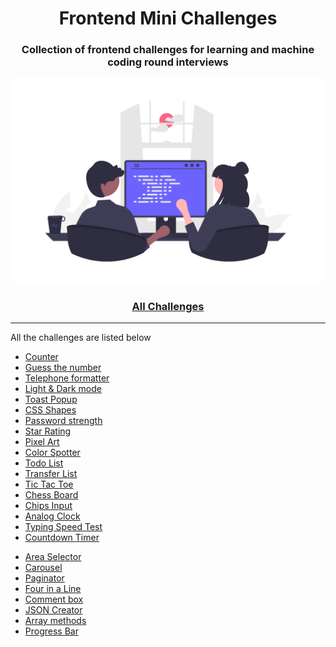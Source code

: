 <div align="center">
  <h1>Frontend Mini Challenges</h1>
  <h3>Collection of frontend challenges for learning and machine coding round interviews</h3>
  <a href="https://sadanandpai.github.io/frontend-mini-challenges/"><img src="cover.png" alt="web programming" width="500px" /></a>
</div>

<div align="center">
  <h3><a href="https://sadanandpai.github.io/frontend-mini-challenges/">All Challenges</a></h3>
</div>

---

All the challenges are listed below

- [Counter](https://sadanandpai.github.io/frontend-mini-challenges/src/mc/counter/)
- [Guess the number](https://sadanandpai.github.io/frontend-mini-challenges/src/mc/guess-the-number/)
- [Telephone formatter](https://sadanandpai.github.io/frontend-mini-challenges/src/mc/telephone-formatter/)
- [Light & Dark mode](https://sadanandpai.github.io/frontend-mini-challenges/src/mc/theme/)
- [Toast Popup](https://sadanandpai.github.io/frontend-mini-challenges/src/mc/toast-popup/)
- [CSS Shapes](https://sadanandpai.github.io/frontend-mini-challenges/src/mc/css-shapes/)
- [Password strength](https://sadanandpai.github.io/frontend-mini-challenges/src/mc/password-strength/)
- [Star Rating](https://sadanandpai.github.io/frontend-mini-challenges/src/mc/star-rating/)
- [Pixel Art](https://sadanandpai.github.io/frontend-mini-challenges/src/mc/pixel-art/)
- [Color Spotter](https://sadanandpai.github.io/frontend-mini-challenges/src/mc/color-spotter/)
- [Todo List](https://sadanandpai.github.io/frontend-mini-challenges/src/mc/todo-list/)
- [Transfer List](https://sadanandpai.github.io/frontend-mini-challenges/src/mc/transfer-list/)
- [Tic Tac Toe](https://sadanandpai.github.io/frontend-mini-challenges/src/mc/tic-tac-toe/)
- [Chess Board](https://sadanandpai.github.io/frontend-mini-challenges/src/mc/chess-board/)
- [Chips Input](https://sadanandpai.github.io/frontend-mini-challenges/src/mc/chips-input/)
- [Analog Clock](https://sadanandpai.github.io/frontend-mini-challenges/src/mc/analog-clock/)
- [Typing Speed Test](https://sadanandpai.github.io/frontend-mini-challenges/src/mc/typing-speed-test/)
- [Countdown Timer](https://sadanandpai.github.io/frontend-mini-challenges/src/mc/timer/)
<!-- - [OTP Entry](https://sadanandpai.github.io/frontend-mini-challenges/src/mc/otp-entry/) -->
- [Area Selector](https://sadanandpai.github.io/frontend-mini-challenges/src/mc/area-selector/)
- [Carousel](https://sadanandpai.github.io/frontend-mini-challenges/src/mc/carousel/)
- [Paginator](https://sadanandpai.github.io/frontend-mini-challenges/src/mc/paginator/)
- [Four in a Line](https://sadanandpai.github.io/frontend-mini-challenges/src/mc/four-in-a-line/)
- [Comment box](https://sadanandpai.github.io/frontend-mini-challenges/src/mc/comment-box/)
- [JSON Creator](https://sadanandpai.github.io/frontend-mini-challenges/src/mc/json-creator/)
- [Array methods](https://sadanandpai.github.io/frontend-mini-challenges/src/mc/array-methods/)
- [Progress Bar](https://sadanandpai.github.io/frontend-mini-challenges/src/mc/progress-bar/)
